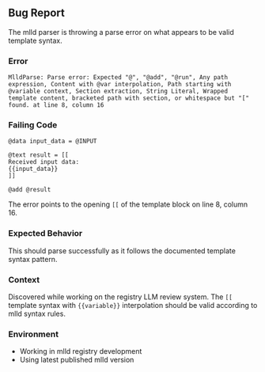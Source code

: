 ## Bug Report

The mlld parser is throwing a parse error on what appears to be valid template syntax.

### Error
```
MlldParse: Parse error: Expected "@", "@add", "@run", Any path expression, Content with @var interpolation, Path starting with @variable context, Section extraction, String Literal, Wrapped template content, bracketed path with section, or whitespace but "[" found. at line 8, column 16
```

### Failing Code
```mlld
@data input_data = @INPUT

@text result = [[
Received input data:
{{input_data}}
]]

@add @result
```

The error points to the opening `[[` of the template block on line 8, column 16.

### Expected Behavior
This should parse successfully as it follows the documented template syntax pattern.

### Context
Discovered while working on the registry LLM review system. The `[[` template syntax with `{{variable}}` interpolation should be valid according to mlld syntax rules.

### Environment
- Working in mlld registry development
- Using latest published mlld version